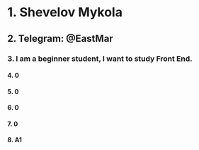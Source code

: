 # 1. Shevelov Mykola
## 2. Telegram: @EastMar
### 3. I am a beginner student, I want to study Front End.
#### 4. 0
#### 5. 0
#### 6.  0
#### 7. 0
#### 8. A1 
